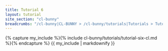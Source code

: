 ```yaml
---
title: Tutorial 6
layout: tutorial
site_section: "cl-bunny"
breadcrumbs: "/cl-bunny|CL-BUNNY > /cl-bunny/tutorials|Tutorials > Tutorial 6"
---
```


{% capture my_include %}{% include cl-bunny/tutorials/tutorial-six-cl.md %}{% endcapture %}
{{ my_include | markdownify }}
